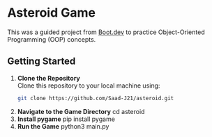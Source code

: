 # Asteroid Game
This was a guided project from [Boot.dev](https://boot.dev) to practice Object-Oriented Programming (OOP) concepts.
## Getting Started

1. **Clone the Repository**  
   Clone this repository to your local machine using:
   ```bash
   git clone https://github.com/Saad-J21/asteroid.git
2. **Navigate to the Game Directory**
   cd asteroid
3. **Install pygame**
   pip install pygame
3. **Run the Game**
   python3 main.py
